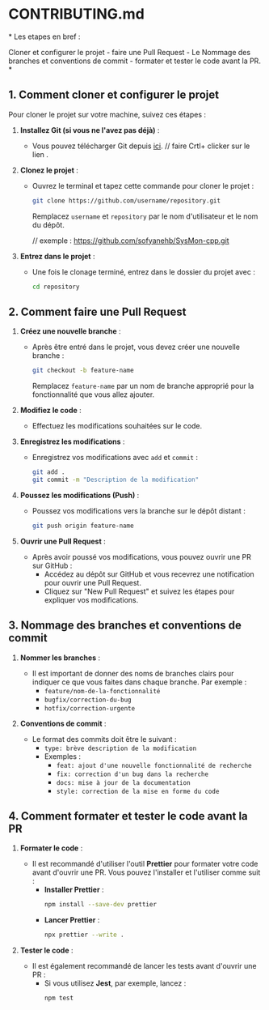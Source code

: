 # CONTRIBUTING.md

\* Les etapes en bref :

Cloner et configurer le projet -
faire une Pull Request -
Le Nommage des branches et conventions de commit -
formater et tester le code avant la PR. \*

## 1. Comment cloner et configurer le projet

Pour cloner le projet sur votre machine, suivez ces étapes :

1. **Installez Git (si vous ne l'avez pas déjà)** :

   - Vous pouvez télécharger Git depuis [ici](https://git-scm.com/). // faire Crtl+ clicker sur le lien .

2. **Clonez le projet** :

   - Ouvrez le terminal et tapez cette commande pour cloner le projet :

     ```bash
     git clone https://github.com/username/repository.git
     ```

     Remplacez `username` et `repository` par le nom d'utilisateur et le nom du dépôt.

     // exemple : https://github.com/sofyanehb/SysMon-cpp.git

3. **Entrez dans le projet** :
   - Une fois le clonage terminé, entrez dans le dossier du projet avec :
     ```bash
     cd repository
     ```

## 2. Comment faire une Pull Request

1. **Créez une nouvelle branche** :

   - Après être entré dans le projet, vous devez créer une nouvelle branche :
     ```bash
     git checkout -b feature-name
     ```
     Remplacez `feature-name` par un nom de branche approprié pour la fonctionnalité que vous allez ajouter.

2. **Modifiez le code** :

   - Effectuez les modifications souhaitées sur le code.

3. **Enregistrez les modifications** :

   - Enregistrez vos modifications avec `add` et `commit` :
     ```bash
     git add .
     git commit -m "Description de la modification"
     ```

4. **Poussez les modifications (Push)** :

   - Poussez vos modifications vers la branche sur le dépôt distant :
     ```bash
     git push origin feature-name
     ```

5. **Ouvrir une Pull Request** :
   - Après avoir poussé vos modifications, vous pouvez ouvrir une PR sur GitHub :
     - Accédez au dépôt sur GitHub et vous recevrez une notification pour ouvrir une Pull Request.
     - Cliquez sur "New Pull Request" et suivez les étapes pour expliquer vos modifications.

## 3. Nommage des branches et conventions de commit

1. **Nommer les branches** :

   - Il est important de donner des noms de branches clairs pour indiquer ce que vous faites dans chaque branche. Par exemple :
     - `feature/nom-de-la-fonctionnalité`
     - `bugfix/correction-du-bug`
     - `hotfix/correction-urgente`

2. **Conventions de commit** :
   - Le format des commits doit être le suivant :
     - `type: brève description de la modification`
     - Exemples :
       - `feat: ajout d'une nouvelle fonctionnalité de recherche`
       - `fix: correction d'un bug dans la recherche`
       - `docs: mise à jour de la documentation`
       - `style: correction de la mise en forme du code`

## 4. Comment formater et tester le code avant la PR

1. **Formater le code** :

   - Il est recommandé d'utiliser l'outil **Prettier** pour formater votre code avant d'ouvrir une PR. Vous pouvez l'installer et l'utiliser comme suit :
     - **Installer Prettier** :
       ```bash
       npm install --save-dev prettier
       ```
     - **Lancer Prettier** :
       ```bash
       npx prettier --write .
       ```

2. **Tester le code** :
   - Il est également recommandé de lancer les tests avant d'ouvrir une PR :
     - Si vous utilisez **Jest**, par exemple, lancez :
       ```bash
       npm test
       ```
